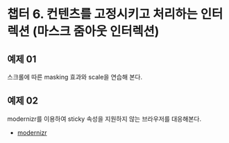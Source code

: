 # 챕터 6. 컨텐츠를 고정시키고 처리하는 인터렉션 (마스크 줌아웃 인터렉션)

## 예제 01
스크롤에 따른 masking 효과와 scale을 연습해 본다.

## 예제 02
modernizr를 이용하여 sticky 속성을 지원하지 않는 브라우저를 대응해본다.   
- [modernizr](https://modernizr.com/)
